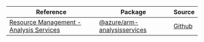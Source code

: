 | Reference | Package | Source |
|---|---|---|
|[Resource Management - Analysis Services](arm-analysisservices-readme.md)|[@azure/arm-analysisservices](https://www.npmjs.com/package/@azure/arm-analysisservices)|[Github](https://github.com/Azure/azure-sdk-for-js/blob/main/sdk/analysisservices/arm-analysisservices)|
